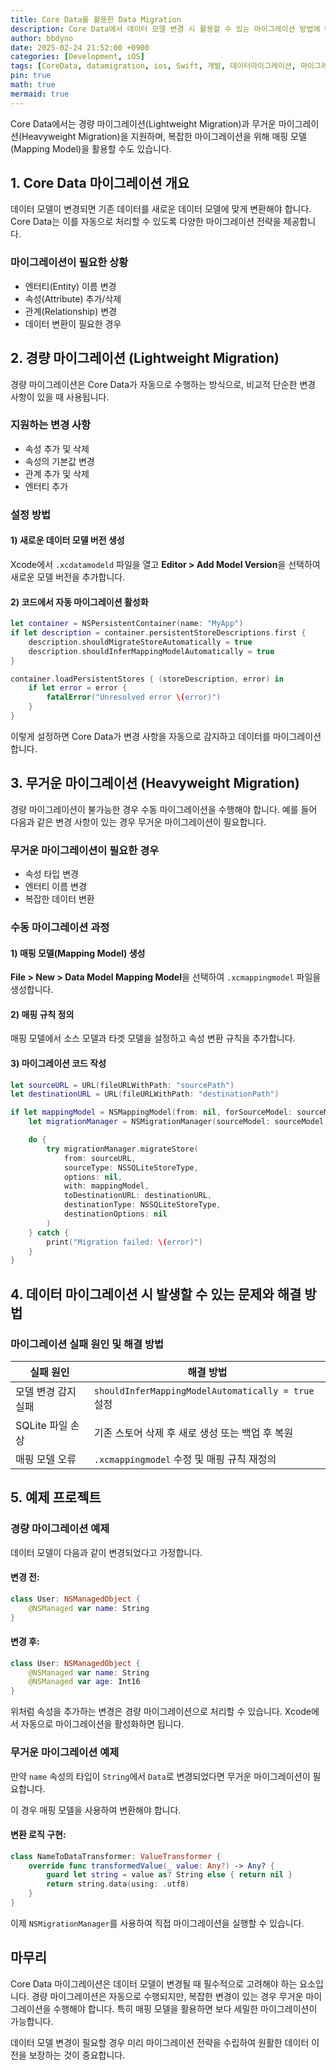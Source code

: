 ```yaml
---
title: Core Data를 활용한 Data Migration
description: Core Data에서 데이터 모델 변경 시 활용할 수 있는 마이그레이션 방법에 대해 알아봅니다.
author: bbdyno
date: 2025-02-24 21:52:00 +0900
categories: [Development, iOS]
tags: [CoreData, datamigration, ios, Swift, 개발, 데이터마이그레이션, 마이그레이션, 코어데이터]
pin: true
math: true
mermaid: true
---
```

Core Data에서는 경량 마이그레이션(Lightweight Migration)과 무거운 마이그레이션(Heavyweight Migration)을 지원하며, 복잡한 마이그레이션을 위해 매핑 모델(Mapping Model)을 활용할 수도 있습니다.

## 1. Core Data 마이그레이션 개요
데이터 모델이 변경되면 기존 데이터를 새로운 데이터 모델에 맞게 변환해야 합니다. Core Data는 이를 자동으로 처리할 수 있도록 다양한 마이그레이션 전략을 제공합니다.

### 마이그레이션이 필요한 상황
- 엔터티(Entity) 이름 변경
- 속성(Attribute) 추가/삭제
- 관계(Relationship) 변경
- 데이터 변환이 필요한 경우

## 2. 경량 마이그레이션 (Lightweight Migration)
경량 마이그레이션은 Core Data가 자동으로 수행하는 방식으로, 비교적 단순한 변경 사항이 있을 때 사용됩니다.

### 지원하는 변경 사항
- 속성 추가 및 삭제
- 속성의 기본값 변경
- 관계 추가 및 삭제
- 엔터티 추가

### 설정 방법
#### 1) 새로운 데이터 모델 버전 생성
Xcode에서 `.xcdatamodeld` 파일을 열고 **Editor > Add Model Version**을 선택하여 새로운 모델 버전을 추가합니다.

#### 2) 코드에서 자동 마이그레이션 활성화

```swift
let container = NSPersistentContainer(name: "MyApp")
if let description = container.persistentStoreDescriptions.first {
    description.shouldMigrateStoreAutomatically = true
    description.shouldInferMappingModelAutomatically = true
}

container.loadPersistentStores { (storeDescription, error) in
    if let error = error {
        fatalError("Unresolved error \(error)")
    }
}
```

이렇게 설정하면 Core Data가 변경 사항을 자동으로 감지하고 데이터를 마이그레이션합니다.

## 3. 무거운 마이그레이션 (Heavyweight Migration)
경량 마이그레이션이 불가능한 경우 수동 마이그레이션을 수행해야 합니다. 예를 들어 다음과 같은 변경 사항이 있는 경우 무거운 마이그레이션이 필요합니다.

### 무거운 마이그레이션이 필요한 경우
- 속성 타입 변경
- 엔터티 이름 변경
- 복잡한 데이터 변환

### 수동 마이그레이션 과정

#### 1) 매핑 모델(Mapping Model) 생성
**File > New > Data Model Mapping Model**을 선택하여 `.xcmappingmodel` 파일을 생성합니다.

#### 2) 매핑 규칙 정의
매핑 모델에서 소스 모델과 타겟 모델을 설정하고 속성 변환 규칙을 추가합니다.

#### 3) 마이그레이션 코드 작성

```swift
let sourceURL = URL(fileURLWithPath: "sourcePath")
let destinationURL = URL(fileURLWithPath: "destinationPath")

if let mappingModel = NSMappingModel(from: nil, forSourceModel: sourceModel, destinationModel: destinationModel) {
    let migrationManager = NSMigrationManager(sourceModel: sourceModel, destinationModel: destinationModel)

    do {
        try migrationManager.migrateStore(
            from: sourceURL,
            sourceType: NSSQLiteStoreType,
            options: nil,
            with: mappingModel,
            toDestinationURL: destinationURL,
            destinationType: NSSQLiteStoreType,
            destinationOptions: nil
        )
    } catch {
        print("Migration failed: \(error)")
    }
}
```

## 4. 데이터 마이그레이션 시 발생할 수 있는 문제와 해결 방법

### 마이그레이션 실패 원인 및 해결 방법

| 실패 원인 | 해결 방법 |
|-----------|----------|
| 모델 변경 감지 실패 | `shouldInferMappingModelAutomatically = true` 설정 |
| SQLite 파일 손상 | 기존 스토어 삭제 후 새로 생성 또는 백업 후 복원 |
| 매핑 모델 오류 | `.xcmappingmodel` 수정 및 매핑 규칙 재정의 |

## 5. 예제 프로젝트

### 경량 마이그레이션 예제
데이터 모델이 다음과 같이 변경되었다고 가정합니다.

#### 변경 전:
```swift
class User: NSManagedObject {
    @NSManaged var name: String
}
```

#### 변경 후:
```swift
class User: NSManagedObject {
    @NSManaged var name: String
    @NSManaged var age: Int16
}
```

위처럼 속성을 추가하는 변경은 경량 마이그레이션으로 처리할 수 있습니다. Xcode에서 자동으로 마이그레이션을 활성화하면 됩니다.

### 무거운 마이그레이션 예제
만약 `name` 속성의 타입이 `String`에서 `Data`로 변경되었다면 무거운 마이그레이션이 필요합니다.

이 경우 매핑 모델을 사용하여 변환해야 합니다.

#### 변환 로직 구현:
```swift
class NameToDataTransformer: ValueTransformer {
    override func transformedValue(_ value: Any?) -> Any? {
        guard let string = value as? String else { return nil }
        return string.data(using: .utf8)
    }
}
```

이제 `NSMigrationManager`를 사용하여 직접 마이그레이션을 실행할 수 있습니다.

## 마무리
Core Data 마이그레이션은 데이터 모델이 변경될 때 필수적으로 고려해야 하는 요소입니다. 경량 마이그레이션은 자동으로 수행되지만, 복잡한 변경이 있는 경우 무거운 마이그레이션을 수행해야 합니다. 특히 매핑 모델을 활용하면 보다 세밀한 마이그레이션이 가능합니다.

데이터 모델 변경이 필요할 경우 미리 마이그레이션 전략을 수립하여 원활한 데이터 이전을 보장하는 것이 중요합니다.

